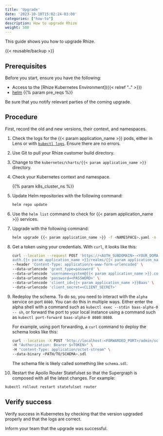 ```yaml
---
title: 'Upgrade'
date: '2023-10-18T15:02:24-03:00'
categories: ["how-to"]
description: How to upgrade Rhize
weight: 500
---
```


This guide shows you how to upgrade Rhize.

{{< reusable/backup >}}

## Prerequisites

Before you start, ensure you have the following:

- Access to the [Rhize Kubernetes Environment]({{< relref ".." >}})
- [helm](https://helm.sh/docs/helm/helm_install/)
{{% param pre_reqs %}}

Be sure that you notify relevant parties of the coming upgrade.

## Procedure

First, record the old and new versions, their context, and namespaces.

1. Check the logs for the {{< param application_name >}} pods, either in Lens or with [`kubectl logs`](https://kubernetes.io/docs/reference/generated/kubectl/kubectl-commands#logs).
    Ensure there are no errors.

1. Use Git to pull your Rhize customer build directory.
1. Change to the `kubernetes/charts/{{< param application_name >}}` directory.
1. Check your Kubernetes context and namespace.

    {{% param k8s_cluster_ns %}}

1. Update Helm repositories with the following command:

    ```bash
    helm repo update
    ```

1. Use the `helm list` command to check for {{< param application_name >}} services.
1. Upgrade with the following command:


    ```bash
    helm upgrade {{< param application_name >}} -f <NAMESPACE>.yaml -n namespace
    ```

1. Get a token using your credentials.
   With `curl`, it looks like this:

    ```bash
    curl --location --request POST 'https://<AUTH_SUBDOMAIN>-<YOUR_DOMAIN>
    auth.{{< param application_name >}}/realms/{{< param application_name >}}/protocol/openid-connect/token' \
    --header 'Content-Type: application/x-www-form-urlencoded' \
    --data-urlencode 'grant_type=password' \
    --data-urlencode 'username=system@{{< param application_name >}}.com' \
    --data-urlencode 'password=<PASSWORD>' \
    --data-urlencode 'client_id={{< param application_name >}}Baas' \
    --data-urlencode 'client_secret=<CLIENT_SECRET>'
    ```

1. Redeploy the schema. To do so, you need to interact with the `alpha` service on port `8080`. You can do this in multiple ways. Either enter the alpha shell with a command such as `kubectl exec --stdin baas-alpha-0 -- sh`, or forward the port to your local instance using a command such as `kubectl port-forward baas-alpha-0 8080:8080`.

   For example, using port forwarding, a `curl` command to deploy the schema looks like this:

    ```bash
    curl --location -X POST 'http://localhost:<FORWARDED_PORT>/admin/schema' \
    -H "Authorization: Bearer $<TOKEN>" \
    -H "content-Type: application/octet-stream" \
    --data-binary <PATH/TO/SCHEMA>.sdl
    ```

    The schema file is likely called something like `schema.sdl`.


1. Restart the Apollo Router Statefulset so that the Supergraph is composed with all the latest changes. For example:

```bash
kubectl rollout restart statefulset router
```

## Verify success

Verify success in Kubernetes by checking that the version upgraded properly and that the logs are correct.

Inform your team that the upgrade was successful.

